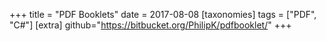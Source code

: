 +++
title = "PDF Booklets"
date = 2017-08-08
[taxonomies]
tags = ["PDF", "C#"]
[extra]
github="https://bitbucket.org/PhilipK/pdfbooklet/"
+++
